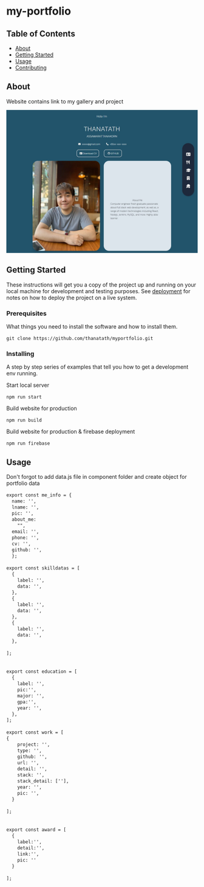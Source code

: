 # my-portfolio

## Table of Contents

- [About](#about)
- [Getting Started](#getting_started)
- [Usage](#usage)
- [Contributing](../CONTRIBUTING.md)

## About <a name = "about"></a>

Website contains link to my gallery and project


<img src="screenshot.jpg">


## Getting Started <a name = "getting_started"></a>

These instructions will get you a copy of the project up and running on your local machine for development and testing purposes. See [deployment](#deployment) for notes on how to deploy the project on a live system.

### Prerequisites

What things you need to install the software and how to install them.

```
git clone https://github.com/thanatath/myportfolio.git
```

### Installing

A step by step series of examples that tell you how to get a development env running.

Start local server

```
npm run start
```

Build website for production

```
npm run build
```

Build website for production & firebase deployment

```
npm run firebase
```

## Usage <a name = "usage"></a>

Don't forgot to add data.js file in component folder and create object for portfolio data
```
export const me_info = {
  name: '',
  lname: '',
  pic: '',
  about_me:
    "",
  email: '',
  phone: '',
  cv: '',
  github: '',
  };

export const skilldatas = [
  {
    label: '',
    data: '',
  },
  {
    label: '',
    data: '',
  },
  {
    label: '',
    data: '',
  },

];


export const education = [
  {
    label: '',
    pic:'',
    major: '',
    gpa:'',
    year: '',
  },
];

export const work = [
{
    project: '',
    type: '',
    github: '',
    url: '',
    detail: '',
    stack: '',
    stack_detail: [''],
    year: '',
    pic: '',
  }
  
];


export const award = [
  {
    label:'',
    detail:'',
    link:'',
    pic: ''
  }
  
];
```
